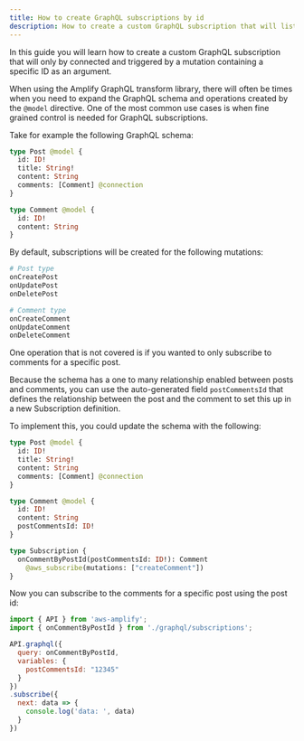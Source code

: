 ```yaml
---
title: How to create GraphQL subscriptions by id
description: How to create a custom GraphQL subscription that will listen by id
---
```


In this guide you will learn how to create a custom GraphQL subscription that will only by connected and triggered by a mutation containing a specific ID as an argument.

When using the Amplify GraphQL transform library, there will often be times when you need to expand the GraphQL schema and operations created by the `@model` directive. One of the most common use cases is when fine grained control is needed for GraphQL subscriptions.

Take for example the following GraphQL schema:

```graphql
type Post @model {
  id: ID!
  title: String!
  content: String
  comments: [Comment] @connection
}

type Comment @model {
  id: ID!
  content: String
}
```

By default, subscriptions will be created for the following mutations:

```graphql
# Post type
onCreatePost
onUpdatePost
onDeletePost

# Comment type
onCreateComment
onUpdateComment
onDeleteComment
```

One operation that is not covered is if you wanted to only subscribe to comments for a specific post.

Because the schema has a one to many relationship enabled between posts and comments, you can use the auto-generated field `postCommentsId` that defines the relationship between the post and the comment to set this up in a new Subscription definition.

To implement this, you could update the schema with the following:

```graphql
type Post @model {
  id: ID!
  title: String!
  content: String
  comments: [Comment] @connection
}

type Comment @model {
  id: ID!
  content: String
  postCommentsId: ID!
}

type Subscription {
  onCommentByPostId(postCommentsId: ID!): Comment
    @aws_subscribe(mutations: ["createComment"])
}

```

Now you can subscribe to the comments for a specific post using the post id:

```js
import { API } from 'aws-amplify';
import { onCommentByPostId } from './graphql/subscriptions';

API.graphql({
  query: onCommentByPostId,
  variables: {
    postCommentsId: "12345"
  }
})
.subscribe({
  next: data => {
    console.log('data: ', data)
  }
})
```